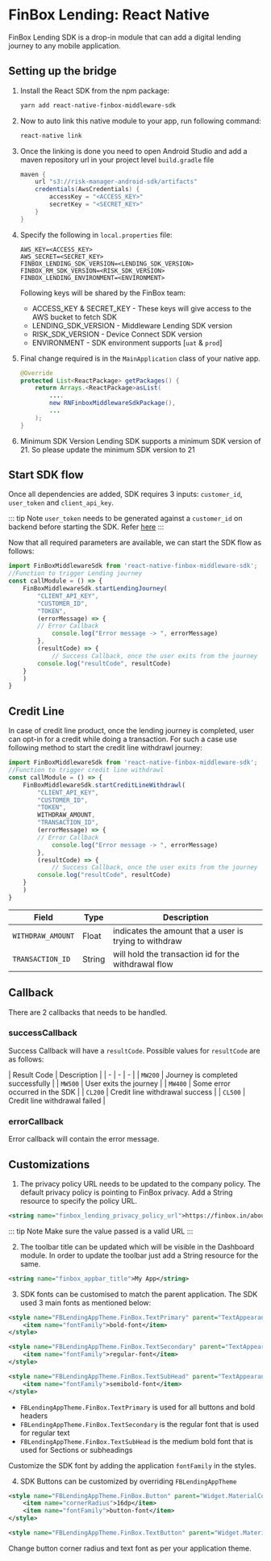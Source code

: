# FinBox Lending: React Native
FinBox Lending SDK is a drop-in module that can add a digital lending journey to any mobile application.

## Setting up the bridge

1. Install the React SDK from the npm package:
    ```sh
    yarn add react-native-finbox-middleware-sdk
    ```
2. Now to auto link this native module to your app, run following command:
    ```sh
    react-native link
    ```
3. Once the linking is done you need to open Android Studio and add a maven repository url in your project level `build.gradle` file
    ```groovy
    maven {  
        url "s3://risk-manager-android-sdk/artifacts"  
        credentials(AwsCredentials) {  
            accessKey = "<ACCESS_KEY>"
            secretKey = "<SECRET_KEY>"  
        }
    }
    ```
4. Specify the following in `local.properties` file:
    ```
    AWS_KEY=<ACCESS_KEY>
    AWS_SECRET=<SECRET_KEY>
    FINBOX_LENDING_SDK_VERSION=<LENDING_SDK_VERSION>
    FINBOX_RM_SDK_VERSION=<RISK_SDK_VERSION>
    FINBOX_LENDING_ENVIRONMENT=<ENVIRONMENT>
    ```
    
    Following keys will be shared by the FinBox team:

    - ACCESS_KEY & SECRET_KEY - These keys will give access to the AWS bucket to fetch SDK
    - LENDING_SDK_VERSION - Middleware Lending SDK version
    - RISK_SDK_VERSION - Device Connect SDK version
    - ENVIRONMENT - SDK environment supports [`uat` & `prod`]

5. Final change required is in the `MainApplication` class of your native app.
    ```java
    @Override  
    protected List<ReactPackage> getPackages() {
        return Arrays.<ReactPackage>asList(
            ....
            new RNFinboxMiddlewareSdkPackage(),
            ...
        );
    }
    ```
6. Minimum SDK Version
    Lending SDK supports a minimum SDK version of 21. So please update the minimum SDK version to 21

## Start SDK flow

Once all dependencies are added, SDK requires 3 inputs: `customer_id`, `user_token` and `client_api_key`.

::: tip Note
`user_token` needs to be generated against a `customer_id` on backend before starting the SDK. Refer [here](/middleware/sourcing-rest-api.html#generate-token)
:::

Now that all required parameters are available, we can start the SDK flow as follows:

```javascript
import FinBoxMiddlewareSdk from 'react-native-finbox-middleware-sdk';
//Function to trigger Lending journey
const callModule = () => {
    FinBoxMiddlewareSdk.startLendingJourney(
        "CLIENT_API_KEY",
        "CUSTOMER_ID",
        "TOKEN",
        (errorMessage) => {
	    // Error Callback
            console.log("Error message -> ", errorMessage)
        }, 
        (resultCode) => {
            // Success Callback, once the user exits from the journey
	    console.log("resultCode", resultCode)
	}
    )
}
```

## Credit Line

In case of credit line product, once the lending journey is completed, user can opt-in for a credit while doing a transaction. For such a case use following method to start the credit line withdrawl journey:

```javascript
import FinBoxMiddlewareSdk from 'react-native-finbox-middleware-sdk';
//Function to trigger credit line withdrawl
const callModule = () => {
    FinBoxMiddlewareSdk.startCreditLineWithdrawl(
        "CLIENT_API_KEY",
        "CUSTOMER_ID",
        "TOKEN",
        WITHDRAW_AMOUNT,
        "TRANSACTION_ID",
        (errorMessage) => {
	    // Error Callback
            console.log("Error message -> ", errorMessage)
        }, 
        (resultCode) => {
            // Success Callback, once the user exits from the journey
	    console.log("resultCode", resultCode)
	}
    )
}
```

| Field | Type | Description |
| - | - | - |
| `WITHDRAW_AMOUNT` | Float | indicates the amount that a user is trying to withdraw |
| `TRANSACTION_ID` | String | will hold the transaction id for the withdrawal flow |

## Callback

There are 2 callbacks that needs to be handled. 

### successCallback

Success Callback will have a `resultCode`. Possible values for `resultCode` are as follows:

| Result Code | Description |
| - | - | - |
| `MW200` | Journey is completed successfully |
| `MW500` | User exits the journey |
| `MW400` | Some error occurred in the SDK |
| `CL200` | Credit line withdrawal success |
| `CL500` | Credit line withdrawal failed |


### errorCallback

Error callback will contain the error message.

## Customizations

1. The privacy policy URL needs to be updated to the company policy. The default privacy policy is pointing to FinBox privacy. Add a String resource to specify the policy URL.

```xml
<string name="finbox_lending_privacy_policy_url">https://finbox.in/about/privacy</string>
```

::: tip Note
Make sure the value passed is a valid URL
:::

2. The toolbar title can be updated which will be visible in the Dashboard module. In order to update the toolbar just add a String resource for the same.

```xml
<string name="finbox_appbar_title">My App</string>
```

3. SDK fonts can be customised to match the parent application. The SDK used 3 main fonts as mentioned below:

```xml
<style name="FBLendingAppTheme.FinBox.TextPrimary" parent="TextAppearance.AppCompat">
    <item name="fontFamily">bold-font</item>
</style>

<style name="FBLendingAppTheme.FinBox.TextSecondary" parent="TextAppearance.AppCompat">
    <item name="fontFamily">regular-font</item>
</style>

<style name="FBLendingAppTheme.FinBox.TextSubHead" parent="TextAppearance.AppCompat">
    <item name="fontFamily">semibold-font</item>
</style>
```

- `FBLendingAppTheme.FinBox.TextPrimary` is used for all buttons and bold headers
- `FBLendingAppTheme.FinBox.TextSecondary` is the regular font that is used for regular text
- `FBLendingAppTheme.FinBox.TextSubHead` is the medium bold font that is used for Sections or subheadings

Customize the SDK font by adding the application `fontFamily` in the styles.

4. SDK Buttons can be customized by overriding `FBLendingAppTheme`

```xml
<style name="FBLendingAppTheme.FinBox.Button" parent="Widget.MaterialComponents.Button">
    <item name="cornerRadius">16dp</item>
    <item name="fontFamily">button-font</item>
</style>

<style name="FBLendingAppTheme.FinBox.TextButton" parent="Widget.MaterialComponents.Button.TextButton"></style>
```

Change button corner radius and text font as per your application theme.